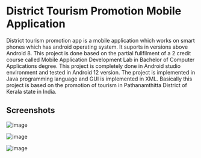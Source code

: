 # District Tourism Promotion Mobile Application
District tourism promotion app is a mobile application which works on smart phones which has android operating system. It suports in versions above Android 8. This project is done based on the partial fullfilment of a 2 credit course called Mobile Application Development Lab in Bachelor of Computer Applications degree. This project is completely done in Android studio environment and tested in Android 12 version. The project is implemented in Java programming language and GUI is implemented in XML. Basically this project is based on the promotion of tourism in Pathanamthitta District of Kerala state in India.

## Screenshots 

![image](https://user-images.githubusercontent.com/72243394/200183458-70c32aa4-2e4f-4834-a4ed-6b8a03e8e82a.png)

![image](https://user-images.githubusercontent.com/72243394/200183500-9221e383-f3e4-4e9e-8786-5d9a85e10d64.png)

![image](https://user-images.githubusercontent.com/72243394/200183536-f413f9c3-18eb-4811-9d37-671b2f0a8d76.png)
